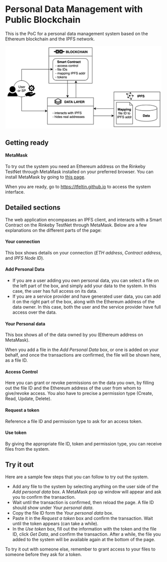 # Personal Data Management with Public Blockchain

This is the PoC for a personal data management system based on the Ethereum blockchain and the IPFS network.

![System Architecture](assets/architecture.png?raw=true "System Architecture")


## Getting ready

#### MetaMask
To try out the system you need an Ethereum address on the Rinkeby TestNet through MetaMask installed on your preferred browser. You can install MetaMask by going to [this page](https://metamask.io/).

When you are ready, go to https://tfeltin.github.io to access the system interface.

## Detailed sections

The web application encompasses an IPFS client, and interacts with a Smart Contract on the Rinkeby TestNet through MetaMask. Below are a few explanations on the different parts of the page:

#### Your connection

This box shows details on your connection (*ETH address*, *Contract address*, and *IPFS Node ID*).

#### Add Personal Data

- If you are a user adding you own personal data, you can select a file on the left part of the box, and simply add your data to the system. In this case, the user has full access on its data.
- If you are a service provider and have generated user data, you can add it on the right part of the box, along with the Ethereum address of the data owner. In this case, both the user and the service provider have full access over the data.

#### Your Personal data

This box shows all of the data owned by you (Ethereum address on MetaMask).

When you add a file in the *Add Personal Data* box, or one is added on your behalf, and once the transactions are confirmed, the file will be shown here, as a file ID.

#### Access Control

Here you can grant or revoke permissions on the data you own, by filling out the file ID and the Ethereum address of the user from whom to give/revoke access. You also have to precise a permission type (Create, Read, Update, Delete).

#### Request a token

Reference a file ID and permission type to ask for an access token.

#### Use token

By giving the appropriate file ID, token and permission type, you can receive files from the system.

## Try it out

Here are a sample few steps that you can follow to try out the system.

- Add any file to the system by selecting anything on the user side of the *Add personal data* box. A MetaMask pop up window will appear and ask you to confirm the transaction.
- Wait until the transaction is confirmed, then reload the page. A file ID should show under *Your personal data*.
- Copy the file ID form the *Your personal data* box.
- Paste it in the *Request a token* box and confirm the transaction. Wait until the token appears (can take a while).
- In the *Use token* box, fill out the information with the token and the file ID, click *Get Data*, and confirm the transaction. After a while, the file you added to the system will be available again at the bottom of the page.

To try it out with someone else, remember to grant access to your files to someone before they ask for a token.
